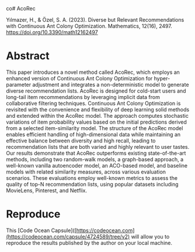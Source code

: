 co# AcoRec

Yılmazer, H., & Özel, S. A. (2023). Diverse but Relevant Recommendations with Continuous Ant Colony Optimization. Mathematics, 12(16), 2497. https://doi.org/10.3390/math12162497

# Abstract

This paper introduces a novel method called AcoRec, which employs an enhanced version of Continuous Ant Colony Optimization for hyper-parameter adjustment and integrates a non-deterministic model to generate diverse recommendation lists. AcoRec is designed for cold-start users and long-tail item recommendations by leveraging implicit data from collaborative filtering techniques. Continuous Ant Colony Optimization is revisited with the convenience and flexibility of deep learning solid methods and extended within the AcoRec model. The approach computes stochastic variations of item probability values based on the initial predictions derived from a selected item-similarity model. The structure of the AcoRec model enables efficient handling of high-dimensional data while maintaining an effective balance between diversity and high recall, leading to recommendation lists that are both varied and highly relevant to user tastes. Our results demonstrate that AcoRec outperforms existing state-of-the-art methods, including two random-walk models, a graph-based approach, a well-known vanilla autoencoder model, an ACO-based model, and baseline models with related similarity measures, across various evaluation scenarios. These evaluations employ well-known metrics to assess the quality of top-N recommendation lists, using popular datasets including MovieLens, Pinterest, and Netflix.

# Reproduce

This [Code Ocean Capsule]([https://codeocean.com](https://codeocean.com/capsule/4724589/tree/v2) will allow you to reproduce the results published by the author on your local machine.
